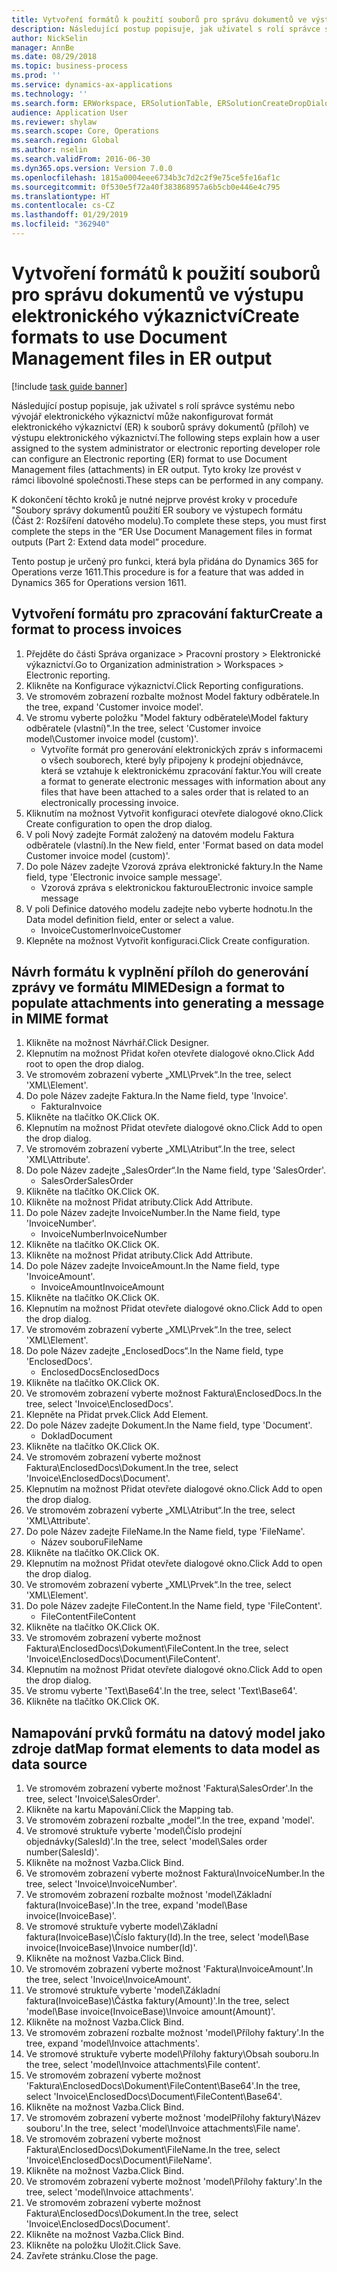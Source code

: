 ```yaml
---
title: Vytvoření formátů k použití souborů pro správu dokumentů ve výstupu elektronického výkaznictví
description: Následující postup popisuje, jak uživatel s rolí správce systému nebo vývojář elektronického výkaznictví může nakonfigurovat formát elektronického výkaznictví k souborů správy dokumentů ve výstupu elektronického výkaznictví.
author: NickSelin
manager: AnnBe
ms.date: 08/29/2018
ms.topic: business-process
ms.prod: ''
ms.service: dynamics-ax-applications
ms.technology: ''
ms.search.form: ERWorkspace, ERSolutionTable, ERSolutionCreateDropDialog, EROperationDesigner, ERComponentTypeDropDialog
audience: Application User
ms.reviewer: shylaw
ms.search.scope: Core, Operations
ms.search.region: Global
ms.author: nselin
ms.search.validFrom: 2016-06-30
ms.dyn365.ops.version: Version 7.0.0
ms.openlocfilehash: 1815a0004eee6734b3c7d2c2f9e75ce5fe16af1c
ms.sourcegitcommit: 0f530e5f72a40f383868957a6b5cb0e446e4c795
ms.translationtype: HT
ms.contentlocale: cs-CZ
ms.lasthandoff: 01/29/2019
ms.locfileid: "362940"
---
```

# <a name="create-formats-to-use-document-management-files-in-er-output"></a><span data-ttu-id="4132b-103">Vytvoření formátů k použití souborů pro správu dokumentů ve výstupu elektronického výkaznictví</span><span class="sxs-lookup"><span data-stu-id="4132b-103">Create formats to use Document Management files in ER output</span></span>

[!include [task guide banner](../../includes/task-guide-banner.md)]

<span data-ttu-id="4132b-104">Následující postup popisuje, jak uživatel s rolí správce systému nebo vývojář elektronického výkaznictví může nakonfigurovat formát elektronického výkaznictví (ER) k souborů správy dokumentů (příloh) ve výstupu elektronického výkaznictví.</span><span class="sxs-lookup"><span data-stu-id="4132b-104">The following steps explain how a user assigned to the system administrator or electronic reporting developer role can configure an Electronic reporting (ER) format to use Document Management files (attachments) in ER output.</span></span> <span data-ttu-id="4132b-105">Tyto kroky lze provést v rámci libovolné společnosti.</span><span class="sxs-lookup"><span data-stu-id="4132b-105">These steps can be performed in any company.</span></span>

<span data-ttu-id="4132b-106">K dokončení těchto kroků je nutné nejprve provést kroky v proceduře "Soubory správy dokumentů použití ER soubory ve výstupech formátu (Část 2: Rozšíření datového modelu).</span><span class="sxs-lookup"><span data-stu-id="4132b-106">To complete these steps, you must first complete the steps in the “ER Use Document Management files in format outputs (Part 2: Extend data model” procedure.</span></span>

<span data-ttu-id="4132b-107">Tento postup je určený pro funkci, která byla přidána do Dynamics 365 for Operations verze 1611.</span><span class="sxs-lookup"><span data-stu-id="4132b-107">This procedure is for a feature that was added in Dynamics 365 for Operations version 1611.</span></span>


## <a name="create-a-format-to-process-invoices"></a><span data-ttu-id="4132b-108">Vytvoření formátu pro zpracování faktur</span><span class="sxs-lookup"><span data-stu-id="4132b-108">Create a format to process invoices</span></span>
1. <span data-ttu-id="4132b-109">Přejděte do části Správa organizace > Pracovní prostory > Elektronické výkaznictví.</span><span class="sxs-lookup"><span data-stu-id="4132b-109">Go to Organization administration > Workspaces > Electronic reporting.</span></span>
2. <span data-ttu-id="4132b-110">Klikněte na Konfigurace výkaznictví.</span><span class="sxs-lookup"><span data-stu-id="4132b-110">Click Reporting configurations.</span></span>
3. <span data-ttu-id="4132b-111">Ve stromovém zobrazení rozbalte možnost Model faktury odběratele.</span><span class="sxs-lookup"><span data-stu-id="4132b-111">In the tree, expand 'Customer invoice model'.</span></span>
4. <span data-ttu-id="4132b-112">Ve stromu vyberte položku "Model faktury odběratele\Model faktury odběratele (vlastní)".</span><span class="sxs-lookup"><span data-stu-id="4132b-112">In the tree, select 'Customer invoice model\Customer invoice model (custom)'.</span></span>
    * <span data-ttu-id="4132b-113">Vytvoříte formát pro generování elektronických zpráv s informacemi o všech souborech, které byly připojeny k prodejní objednávce, která se vztahuje k elektronickému zpracování faktur.</span><span class="sxs-lookup"><span data-stu-id="4132b-113">You will create a format to generate electronic messages with information about any files that have been attached to a sales order that is related to an electronically processing invoice.</span></span>  
5. <span data-ttu-id="4132b-114">Kliknutím na možnost Vytvořit konfiguraci otevřete dialogové okno.</span><span class="sxs-lookup"><span data-stu-id="4132b-114">Click Create configuration to open the drop dialog.</span></span>
6. <span data-ttu-id="4132b-115">V poli Nový zadejte Formát založený na datovém modelu Faktura odběratele (vlastní).</span><span class="sxs-lookup"><span data-stu-id="4132b-115">In the New field, enter 'Format based on data model Customer invoice model (custom)'.</span></span>
7. <span data-ttu-id="4132b-116">Do pole Název zadejte Vzorová zpráva elektronické faktury.</span><span class="sxs-lookup"><span data-stu-id="4132b-116">In the Name field, type 'Electronic invoice sample message'.</span></span>
    * <span data-ttu-id="4132b-117">Vzorová zpráva s elektronickou fakturou</span><span class="sxs-lookup"><span data-stu-id="4132b-117">Electronic invoice sample message</span></span>  
8. <span data-ttu-id="4132b-118">V poli Definice datového modelu zadejte nebo vyberte hodnotu.</span><span class="sxs-lookup"><span data-stu-id="4132b-118">In the Data model definition field, enter or select a value.</span></span>
    * <span data-ttu-id="4132b-119">InvoiceCustomer</span><span class="sxs-lookup"><span data-stu-id="4132b-119">InvoiceCustomer</span></span>  
9. <span data-ttu-id="4132b-120">Klepněte na možnost Vytvořit konfiguraci.</span><span class="sxs-lookup"><span data-stu-id="4132b-120">Click Create configuration.</span></span>

## <a name="design-a-format-to-populate-attachments-into-generating-a-message-in-mime-format"></a><span data-ttu-id="4132b-121">Návrh formátu k vyplnění příloh do generování zprávy ve formátu MIME</span><span class="sxs-lookup"><span data-stu-id="4132b-121">Design a format to populate attachments into generating a message in MIME format</span></span>
1. <span data-ttu-id="4132b-122">Klikněte na možnost Návrhář.</span><span class="sxs-lookup"><span data-stu-id="4132b-122">Click Designer.</span></span>
2. <span data-ttu-id="4132b-123">Klepnutím na možnost Přidat kořen otevřete dialogové okno.</span><span class="sxs-lookup"><span data-stu-id="4132b-123">Click Add root to open the drop dialog.</span></span>
3. <span data-ttu-id="4132b-124">Ve stromovém zobrazení vyberte „XML\Prvek“.</span><span class="sxs-lookup"><span data-stu-id="4132b-124">In the tree, select 'XML\Element'.</span></span>
4. <span data-ttu-id="4132b-125">Do pole Název zadejte Faktura.</span><span class="sxs-lookup"><span data-stu-id="4132b-125">In the Name field, type 'Invoice'.</span></span>
    * <span data-ttu-id="4132b-126">Faktura</span><span class="sxs-lookup"><span data-stu-id="4132b-126">Invoice</span></span>  
5. <span data-ttu-id="4132b-127">Klikněte na tlačítko OK.</span><span class="sxs-lookup"><span data-stu-id="4132b-127">Click OK.</span></span>
6. <span data-ttu-id="4132b-128">Klepnutím na možnost Přidat otevřete dialogové okno.</span><span class="sxs-lookup"><span data-stu-id="4132b-128">Click Add to open the drop dialog.</span></span>
7. <span data-ttu-id="4132b-129">Ve stromovém zobrazení vyberte „XML\Atribut“.</span><span class="sxs-lookup"><span data-stu-id="4132b-129">In the tree, select 'XML\Attribute'.</span></span>
8. <span data-ttu-id="4132b-130">Do pole Název zadejte „SalesOrder“.</span><span class="sxs-lookup"><span data-stu-id="4132b-130">In the Name field, type 'SalesOrder'.</span></span>
    * <span data-ttu-id="4132b-131">SalesOrder</span><span class="sxs-lookup"><span data-stu-id="4132b-131">SalesOrder</span></span>  
9. <span data-ttu-id="4132b-132">Klikněte na tlačítko OK.</span><span class="sxs-lookup"><span data-stu-id="4132b-132">Click OK.</span></span>
10. <span data-ttu-id="4132b-133">Klikněte na možnost Přidat atributy.</span><span class="sxs-lookup"><span data-stu-id="4132b-133">Click Add Attribute.</span></span>
11. <span data-ttu-id="4132b-134">Do pole Název zadejte InvoiceNumber.</span><span class="sxs-lookup"><span data-stu-id="4132b-134">In the Name field, type 'InvoiceNumber'.</span></span>
    * <span data-ttu-id="4132b-135">InvoiceNumber</span><span class="sxs-lookup"><span data-stu-id="4132b-135">InvoiceNumber</span></span>  
12. <span data-ttu-id="4132b-136">Klikněte na tlačítko OK.</span><span class="sxs-lookup"><span data-stu-id="4132b-136">Click OK.</span></span>
13. <span data-ttu-id="4132b-137">Klikněte na možnost Přidat atributy.</span><span class="sxs-lookup"><span data-stu-id="4132b-137">Click Add Attribute.</span></span>
14. <span data-ttu-id="4132b-138">Do pole Název zadejte InvoiceAmount.</span><span class="sxs-lookup"><span data-stu-id="4132b-138">In the Name field, type 'InvoiceAmount'.</span></span>
    * <span data-ttu-id="4132b-139">InvoiceAmount</span><span class="sxs-lookup"><span data-stu-id="4132b-139">InvoiceAmount</span></span>  
15. <span data-ttu-id="4132b-140">Klikněte na tlačítko OK.</span><span class="sxs-lookup"><span data-stu-id="4132b-140">Click OK.</span></span>
16. <span data-ttu-id="4132b-141">Klepnutím na možnost Přidat otevřete dialogové okno.</span><span class="sxs-lookup"><span data-stu-id="4132b-141">Click Add to open the drop dialog.</span></span>
17. <span data-ttu-id="4132b-142">Ve stromovém zobrazení vyberte „XML\Prvek“.</span><span class="sxs-lookup"><span data-stu-id="4132b-142">In the tree, select 'XML\Element'.</span></span>
18. <span data-ttu-id="4132b-143">Do pole Název zadejte „EnclosedDocs“.</span><span class="sxs-lookup"><span data-stu-id="4132b-143">In the Name field, type 'EnclosedDocs'.</span></span>
    * <span data-ttu-id="4132b-144">EnclosedDocs</span><span class="sxs-lookup"><span data-stu-id="4132b-144">EnclosedDocs</span></span>  
19. <span data-ttu-id="4132b-145">Klikněte na tlačítko OK.</span><span class="sxs-lookup"><span data-stu-id="4132b-145">Click OK.</span></span>
20. <span data-ttu-id="4132b-146">Ve stromovém zobrazení vyberte možnost Faktura\EnclosedDocs.</span><span class="sxs-lookup"><span data-stu-id="4132b-146">In the tree, select 'Invoice\EnclosedDocs'.</span></span>
21. <span data-ttu-id="4132b-147">Klepněte na Přidat prvek.</span><span class="sxs-lookup"><span data-stu-id="4132b-147">Click Add Element.</span></span>
22. <span data-ttu-id="4132b-148">Do pole Název zadejte Dokument.</span><span class="sxs-lookup"><span data-stu-id="4132b-148">In the Name field, type 'Document'.</span></span>
    * <span data-ttu-id="4132b-149">Doklad</span><span class="sxs-lookup"><span data-stu-id="4132b-149">Document</span></span>  
23. <span data-ttu-id="4132b-150">Klikněte na tlačítko OK.</span><span class="sxs-lookup"><span data-stu-id="4132b-150">Click OK.</span></span>
24. <span data-ttu-id="4132b-151">Ve stromovém zobrazení vyberte možnost Faktura\EnclosedDocs\Dokument.</span><span class="sxs-lookup"><span data-stu-id="4132b-151">In the tree, select 'Invoice\EnclosedDocs\Document'.</span></span>
25. <span data-ttu-id="4132b-152">Klepnutím na možnost Přidat otevřete dialogové okno.</span><span class="sxs-lookup"><span data-stu-id="4132b-152">Click Add to open the drop dialog.</span></span>
26. <span data-ttu-id="4132b-153">Ve stromovém zobrazení vyberte „XML\Atribut“.</span><span class="sxs-lookup"><span data-stu-id="4132b-153">In the tree, select 'XML\Attribute'.</span></span>
27. <span data-ttu-id="4132b-154">Do pole Název zadejte FileName.</span><span class="sxs-lookup"><span data-stu-id="4132b-154">In the Name field, type 'FileName'.</span></span>
    * <span data-ttu-id="4132b-155">Název souboru</span><span class="sxs-lookup"><span data-stu-id="4132b-155">FileName</span></span>  
28. <span data-ttu-id="4132b-156">Klikněte na tlačítko OK.</span><span class="sxs-lookup"><span data-stu-id="4132b-156">Click OK.</span></span>
29. <span data-ttu-id="4132b-157">Klepnutím na možnost Přidat otevřete dialogové okno.</span><span class="sxs-lookup"><span data-stu-id="4132b-157">Click Add to open the drop dialog.</span></span>
30. <span data-ttu-id="4132b-158">Ve stromovém zobrazení vyberte „XML\Prvek“.</span><span class="sxs-lookup"><span data-stu-id="4132b-158">In the tree, select 'XML\Element'.</span></span>
31. <span data-ttu-id="4132b-159">Do pole Název zadejte FileContent.</span><span class="sxs-lookup"><span data-stu-id="4132b-159">In the Name field, type 'FileContent'.</span></span>
    * <span data-ttu-id="4132b-160">FileContent</span><span class="sxs-lookup"><span data-stu-id="4132b-160">FileContent</span></span>  
32. <span data-ttu-id="4132b-161">Klikněte na tlačítko OK.</span><span class="sxs-lookup"><span data-stu-id="4132b-161">Click OK.</span></span>
33. <span data-ttu-id="4132b-162">Ve stromovém zobrazení vyberte možnost Faktura\EnclosedDocs\Dokument\FileContent.</span><span class="sxs-lookup"><span data-stu-id="4132b-162">In the tree, select 'Invoice\EnclosedDocs\Document\FileContent'.</span></span>
34. <span data-ttu-id="4132b-163">Klepnutím na možnost Přidat otevřete dialogové okno.</span><span class="sxs-lookup"><span data-stu-id="4132b-163">Click Add to open the drop dialog.</span></span>
35. <span data-ttu-id="4132b-164">Ve stromu vyberte 'Text\Base64'.</span><span class="sxs-lookup"><span data-stu-id="4132b-164">In the tree, select 'Text\Base64'.</span></span>
36. <span data-ttu-id="4132b-165">Klikněte na tlačítko OK.</span><span class="sxs-lookup"><span data-stu-id="4132b-165">Click OK.</span></span>

## <a name="map-format-elements-to-data-model-as-data-source"></a><span data-ttu-id="4132b-166">Namapování prvků formátu na datový model jako zdroje dat</span><span class="sxs-lookup"><span data-stu-id="4132b-166">Map format elements to data model as data source</span></span>
1. <span data-ttu-id="4132b-167">Ve stromovém zobrazení vyberte možnost 'Faktura\SalesOrder'.</span><span class="sxs-lookup"><span data-stu-id="4132b-167">In the tree, select 'Invoice\SalesOrder'.</span></span>
2. <span data-ttu-id="4132b-168">Klikněte na kartu Mapování.</span><span class="sxs-lookup"><span data-stu-id="4132b-168">Click the Mapping tab.</span></span>
3. <span data-ttu-id="4132b-169">Ve stromovém zobrazení rozbalte „model“.</span><span class="sxs-lookup"><span data-stu-id="4132b-169">In the tree, expand 'model'.</span></span>
4. <span data-ttu-id="4132b-170">Ve stromové struktuře vyberte 'model\Číslo prodejní objednávky(SalesId)'.</span><span class="sxs-lookup"><span data-stu-id="4132b-170">In the tree, select 'model\Sales order number(SalesId)'.</span></span>
5. <span data-ttu-id="4132b-171">Klikněte na možnost Vazba.</span><span class="sxs-lookup"><span data-stu-id="4132b-171">Click Bind.</span></span>
6. <span data-ttu-id="4132b-172">Ve stromovém zobrazení vyberte možnost Faktura\InvoiceNumber.</span><span class="sxs-lookup"><span data-stu-id="4132b-172">In the tree, select 'Invoice\InvoiceNumber'.</span></span>
7. <span data-ttu-id="4132b-173">Ve stromovém zobrazení rozbalte možnost 'model\Základní faktura(InvoiceBase)'.</span><span class="sxs-lookup"><span data-stu-id="4132b-173">In the tree, expand 'model\Base invoice(InvoiceBase)'.</span></span>
8. <span data-ttu-id="4132b-174">Ve stromové struktuře vyberte model\Základní faktura(InvoiceBase)\Číslo faktury(Id).</span><span class="sxs-lookup"><span data-stu-id="4132b-174">In the tree, select 'model\Base invoice(InvoiceBase)\Invoice number(Id)'.</span></span>
9. <span data-ttu-id="4132b-175">Klikněte na možnost Vazba.</span><span class="sxs-lookup"><span data-stu-id="4132b-175">Click Bind.</span></span>
10. <span data-ttu-id="4132b-176">Ve stromovém zobrazení vyberte možnost 'Faktura\InvoiceAmount'.</span><span class="sxs-lookup"><span data-stu-id="4132b-176">In the tree, select 'Invoice\InvoiceAmount'.</span></span>
11. <span data-ttu-id="4132b-177">Ve stromové struktuře vyberte 'model\Základní faktura(InvoiceBase)\Částka faktury(Amount)'.</span><span class="sxs-lookup"><span data-stu-id="4132b-177">In the tree, select 'model\Base invoice(InvoiceBase)\Invoice amount(Amount)'.</span></span>
12. <span data-ttu-id="4132b-178">Klikněte na možnost Vazba.</span><span class="sxs-lookup"><span data-stu-id="4132b-178">Click Bind.</span></span>
13. <span data-ttu-id="4132b-179">Ve stromovém zobrazení rozbalte možnost 'model\Přílohy faktury'.</span><span class="sxs-lookup"><span data-stu-id="4132b-179">In the tree, expand 'model\Invoice attachments'.</span></span>
14. <span data-ttu-id="4132b-180">Ve stromové struktuře vyberte model\Přílohy faktury\Obsah souboru.</span><span class="sxs-lookup"><span data-stu-id="4132b-180">In the tree, select 'model\Invoice attachments\File content'.</span></span>
15. <span data-ttu-id="4132b-181">Ve stromovém zobrazení vyberte možnost 'Faktura\EnclosedDocs\Dokument\FileContent\Base64'.</span><span class="sxs-lookup"><span data-stu-id="4132b-181">In the tree, select 'Invoice\EnclosedDocs\Document\FileContent\Base64'.</span></span>
16. <span data-ttu-id="4132b-182">Klikněte na možnost Vazba.</span><span class="sxs-lookup"><span data-stu-id="4132b-182">Click Bind.</span></span>
17. <span data-ttu-id="4132b-183">Ve stromovém zobrazení vyberte možnost 'modelPřílohy faktury\Název souboru'.</span><span class="sxs-lookup"><span data-stu-id="4132b-183">In the tree, select 'model\Invoice attachments\File name'.</span></span>
18. <span data-ttu-id="4132b-184">Ve stromovém zobrazení vyberte možnost Faktura\EnclosedDocs\Dokument\FileName.</span><span class="sxs-lookup"><span data-stu-id="4132b-184">In the tree, select 'Invoice\EnclosedDocs\Document\FileName'.</span></span>
19. <span data-ttu-id="4132b-185">Klikněte na možnost Vazba.</span><span class="sxs-lookup"><span data-stu-id="4132b-185">Click Bind.</span></span>
20. <span data-ttu-id="4132b-186">Ve stromovém zobrazení vyberte možnost 'model\Přílohy faktury'.</span><span class="sxs-lookup"><span data-stu-id="4132b-186">In the tree, select 'model\Invoice attachments'.</span></span>
21. <span data-ttu-id="4132b-187">Ve stromovém zobrazení vyberte možnost Faktura\EnclosedDocs\Dokument.</span><span class="sxs-lookup"><span data-stu-id="4132b-187">In the tree, select 'Invoice\EnclosedDocs\Document'.</span></span>
22. <span data-ttu-id="4132b-188">Klikněte na možnost Vazba.</span><span class="sxs-lookup"><span data-stu-id="4132b-188">Click Bind.</span></span>
23. <span data-ttu-id="4132b-189">Klikněte na položku Uložit.</span><span class="sxs-lookup"><span data-stu-id="4132b-189">Click Save.</span></span>
24. <span data-ttu-id="4132b-190">Zavřete stránku.</span><span class="sxs-lookup"><span data-stu-id="4132b-190">Close the page.</span></span>

